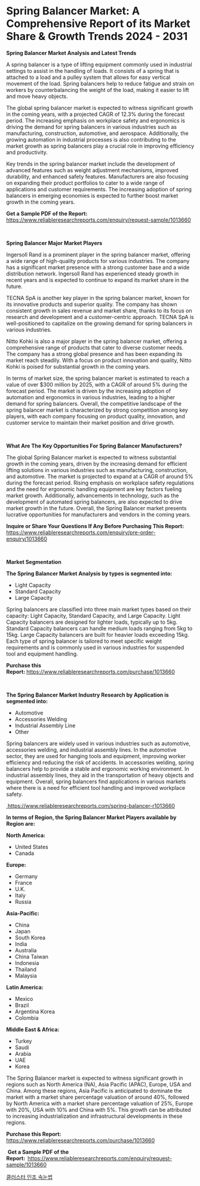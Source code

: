 <p><h1>Spring Balancer Market: A Comprehensive Report of its Market Share & Growth Trends 2024 - 2031</h1></p><p><strong>Spring Balancer Market Analysis and Latest Trends</strong></p>
<p><p>A spring balancer is a type of lifting equipment commonly used in industrial settings to assist in the handling of loads. It consists of a spring that is attached to a load and a pulley system that allows for easy vertical movement of the load. Spring balancers help to reduce fatigue and strain on workers by counterbalancing the weight of the load, making it easier to lift and move heavy objects.</p><p>The global spring balancer market is expected to witness significant growth in the coming years, with a projected CAGR of 12.3% during the forecast period. The increasing emphasis on workplace safety and ergonomics is driving the demand for spring balancers in various industries such as manufacturing, construction, automotive, and aerospace. Additionally, the growing automation in industrial processes is also contributing to the market growth as spring balancers play a crucial role in improving efficiency and productivity.</p><p>Key trends in the spring balancer market include the development of advanced features such as weight adjustment mechanisms, improved durability, and enhanced safety features. Manufacturers are also focusing on expanding their product portfolios to cater to a wide range of applications and customer requirements. The increasing adoption of spring balancers in emerging economies is expected to further boost market growth in the coming years.</p></p>
<p><strong>Get a Sample PDF of the Report:&nbsp;</strong> <a href="https://www.reliableresearchreports.com/enquiry/request-sample/1013660">https://www.reliableresearchreports.com/enquiry/request-sample/1013660</a></p>
<p>&nbsp;</p>
<p><strong>Spring Balancer Major Market Players</strong></p>
<p><p>Ingersoll Rand is a prominent player in the spring balancer market, offering a wide range of high-quality products for various industries. The company has a significant market presence with a strong customer base and a wide distribution network. Ingersoll Rand has experienced steady growth in recent years and is expected to continue to expand its market share in the future.</p><p>TECNA SpA is another key player in the spring balancer market, known for its innovative products and superior quality. The company has shown consistent growth in sales revenue and market share, thanks to its focus on research and development and a customer-centric approach. TECNA SpA is well-positioned to capitalize on the growing demand for spring balancers in various industries.</p><p>Nitto Kohki is also a major player in the spring balancer market, offering a comprehensive range of products that cater to diverse customer needs. The company has a strong global presence and has been expanding its market reach steadily. With a focus on product innovation and quality, Nitto Kohki is poised for substantial growth in the coming years.</p><p>In terms of market size, the spring balancer market is estimated to reach a value of over $300 million by 2025, with a CAGR of around 5% during the forecast period. The market is driven by the increasing adoption of automation and ergonomics in various industries, leading to a higher demand for spring balancers. Overall, the competitive landscape of the spring balancer market is characterized by strong competition among key players, with each company focusing on product quality, innovation, and customer service to maintain their market position and drive growth.</p></p>
<p>&nbsp;</p>
<p><strong>What Are The Key Opportunities For Spring Balancer Manufacturers?</strong></p>
<p><p>The global Spring Balancer market is expected to witness substantial growth in the coming years, driven by the increasing demand for efficient lifting solutions in various industries such as manufacturing, construction, and automotive. The market is projected to expand at a CAGR of around 5% during the forecast period. Rising emphasis on workplace safety regulations and the need for ergonomic handling equipment are key factors fueling market growth. Additionally, advancements in technology, such as the development of automated spring balancers, are also expected to drive market growth in the future. Overall, the Spring Balancer market presents lucrative opportunities for manufacturers and vendors in the coming years.</p></p>
<p><strong>Inquire or Share Your Questions If Any Before Purchasing This Report:</strong> <a href="https://www.reliableresearchreports.com/enquiry/pre-order-enquiry/1013660">https://www.reliableresearchreports.com/enquiry/pre-order-enquiry/1013660</a></p>
<p>&nbsp;</p>
<p><strong>Market Segmentation</strong></p>
<p><strong>The Spring Balancer Market Analysis by types is segmented into:</strong></p>
<p><ul><li>Light Capacity</li><li>Standard Capacity</li><li>Large Capacity</li></ul></p>
<p><p>Spring balancers are classified into three main market types based on their capacity: Light Capacity, Standard Capacity, and Large Capacity. Light Capacity balancers are designed for lighter loads, typically up to 5kg. Standard Capacity balancers can handle medium loads ranging from 5kg to 15kg. Large Capacity balancers are built for heavier loads exceeding 15kg. Each type of spring balancer is tailored to meet specific weight requirements and is commonly used in various industries for suspended tool and equipment handling.</p></p>
<p><strong>Purchase this Report:&nbsp;</strong><a href="https://www.reliableresearchreports.com/purchase/1013660">https://www.reliableresearchreports.com/purchase/1013660</a></p>
<p>&nbsp;</p>
<p><strong>The Spring Balancer Market Industry Research by Application is segmented into:</strong></p>
<p><ul><li>Automotive</li><li>Accessories Welding</li><li>Industrial Assembly Line</li><li>Other</li></ul></p>
<p><p>Spring balancers are widely used in various industries such as automotive, accessories welding, and industrial assembly lines. In the automotive sector, they are used for hanging tools and equipment, improving worker efficiency and reducing the risk of accidents. In accessories welding, spring balancers help to provide a stable and ergonomic working environment. In industrial assembly lines, they aid in the transportation of heavy objects and equipment. Overall, spring balancers find applications in various markets where there is a need for efficient tool handling and improved workplace safety.</p></p>
<p><a href="https://www.reliableresearchreports.com/spring-balancer-r1013660">&nbsp;https://www.reliableresearchreports.com/spring-balancer-r1013660</a></p>
<p><strong>In terms of Region, the Spring Balancer Market Players available by Region are:</strong></p>
<p>
    <p> <strong> North America: </strong>
        <ul>
            <li>United States</li>
            <li>Canada</li>
        </ul>
        </p> 
    <p> <strong> Europe: </strong>
        <ul>
            <li>Germany</li>
            <li>France</li>
            <li>U.K.</li>
            <li>Italy</li>
            <li>Russia</li>
        </ul>
        </p> 
    <p> <strong> Asia-Pacific: </strong>
        <ul>
            <li>China</li>
            <li>Japan</li>
            <li>South Korea</li>
            <li>India</li>
            <li>Australia</li>
            <li>China Taiwan</li>
            <li>Indonesia</li>
            <li>Thailand</li>
            <li>Malaysia</li>
        </ul>
        </p> 
    <p> <strong> Latin America: </strong>
        <ul>
            <li>Mexico</li>
            <li>Brazil</li>
            <li>Argentina Korea</li>
            <li>Colombia</li>
        </ul>
        </p> 
    <p> <strong> Middle East & Africa: </strong>
        <ul>
            <li>Turkey</li>
            <li>Saudi</li>
            <li>Arabia</li>
            <li>UAE</li>
            <li>Korea</li>
        </ul>
    </p>
    </p>
<p><p>The Spring Balancer market is expected to witness significant growth in regions such as North America (NA), Asia Pacific (APAC), Europe, USA and China. Among these regions, Asia Pacific is anticipated to dominate the market with a market share percentage valuation of around 40%, followed by North America with a market share percentage valuation of 25%, Europe with 20%, USA with 10% and China with 5%. This growth can be attributed to increasing industrialization and infrastructural developments in these regions.</p></p>
<p><strong>Purchase this Report: </strong><a href="https://www.reliableresearchreports.com/purchase/1013660">https://www.reliableresearchreports.com/purchase/1013660</a></p>
<p>&nbsp;<strong>Get a Sample PDF of the Report:&nbsp;&nbsp;</strong><a href="https://www.reliableresearchreports.com/enquiry/request-sample/1013660">https://www.reliableresearchreports.com/enquiry/request-sample/1013660</a></p>
<p><strong></strong></p>
<p><p><a href="https://github.com/jntpkh496620/Market-Research-Report-List-1/blob/main/738015125926.md">클러스터 인조 속눈썹</a></p></p>
